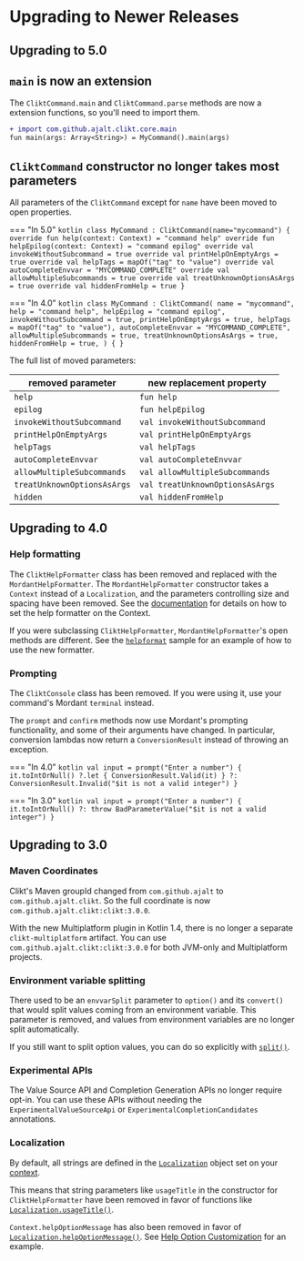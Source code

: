 # Upgrading to Newer Releases

## Upgrading to 5.0

## `main` is now an extension

The `CliktCommand.main` and `CliktCommand.parse` methods are now a extension functions, so you'll
need to import them.

```diff
+ import com.github.ajalt.clikt.core.main
fun main(args: Array<String>) = MyCommand().main(args)
```

## `CliktCommand` constructor no longer takes most parameters

All parameters of the `CliktCommand` except for `name` have been moved to open properties.

=== "In 5.0"
    ```kotlin
    class MyCommand : CliktCommand(name="mycommand") {
        override fun help(context: Context) = "command help"
        override fun helpEpilog(context: Context) = "command epilog"
        override val invokeWithoutSubcommand = true
        override val printHelpOnEmptyArgs = true
        override val helpTags = mapOf("tag" to "value")
        override val autoCompleteEnvvar = "MYCOMMAND_COMPLETE"
        override val allowMultipleSubcommands = true
        override val treatUnknownOptionsAsArgs = true
        override val hiddenFromHelp = true
    }
    ```

=== "In 4.0"
    ```kotlin
    class MyCommand : CliktCommand(
        name = "mycommand",
        help = "command help",
        helpEpilog = "command epilog",
        invokeWithoutSubcommand = true,
        printHelpOnEmptyArgs = true,
        helpTags = mapOf("tag" to "value"),
        autoCompleteEnvvar = "MYCOMMAND_COMPLETE",
        allowMultipleSubcommands = true,
        treatUnknownOptionsAsArgs = true,
        hiddenFromHelp = true,
    ) {
    }
    ```

The full list of moved parameters:

| removed parameter           | new replacement property        |
|-----------------------------|---------------------------------|
| `help`                      | `fun help`                      |
| `epilog`                    | `fun helpEpilog`                |
| `invokeWithoutSubcommand`   | `val invokeWithoutSubcommand`   |
| `printHelpOnEmptyArgs`      | `val printHelpOnEmptyArgs`      |
| `helpTags`                  | `val helpTags`                  |
| `autoCompleteEnvvar`        | `val autoCompleteEnvvar`        |
| `allowMultipleSubcommands`  | `val allowMultipleSubcommands`  |
| `treatUnknownOptionsAsArgs` | `val treatUnknownOptionsAsArgs` |
| `hidden`                    | `val hiddenFromHelp`            |

## Upgrading to 4.0

### Help formatting

The `CliktHelpFormatter` class has been removed and replaced with the `MordantHelpFormatter`. The
`MordantHelpFormatter` constructor takes a `Context` instead of a `Localization`, and the parameters
controlling size and spacing have been removed. See the [documentation][documenting] for details on
how to set the help formatter on the Context.

If you were subclassing `CliktHelpFormatter`, `MordantHelpFormatter`'s open methods are different.
See the [`helpformat`][helpformat] sample for an example of how to use the new formatter.

### Prompting

The `CliktConsole` class has been removed. If you were using it, use your command's Mordant
`terminal` instead.

The `prompt` and `confirm` methods now use Mordant's prompting functionality, and some of their
arguments have changed. In particular, conversion lambdas now return a `ConversionResult`  instead
of throwing an exception.

=== "In 4.0"
    ```kotlin
    val input = prompt("Enter a number") {
        it.toIntOrNull()
            ?.let { ConversionResult.Valid(it) }
            ?: ConversionResult.Invalid("$it is not a valid integer")
    }
    ```

=== "In 3.0"
    ```kotlin
    val input = prompt("Enter a number") {
        it.toIntOrNull() ?: throw BadParameterValue("$it is not a valid integer")
    }
    ```

## Upgrading to 3.0

### Maven Coordinates

Clikt's Maven groupId changed from `com.github.ajalt` to `com.github.ajalt.clikt`. So the full
coordinate is now `com.github.ajalt.clikt:clikt:3.0.0`.

With the new Multiplatform plugin in Kotlin 1.4, there is no longer a separate `clikt-multiplatform`
artifact. You can use `com.github.ajalt.clikt:clikt:3.0.0` for both JVM-only and Multiplatform projects.


### Environment variable splitting

There used to be an `envvarSplit` parameter to `option()` and its `convert()` that would split
values coming from an environment variable. This parameter is removed, and values from environment
variables are no longer split automatically.

If you still want to split option values, you can do so explicitly with [`split()`][split].

### Experimental APIs

The Value Source API and Completion Generation APIs no longer require opt-in. You can use these APIs
without needing the `ExperimentalValueSourceApi` or `ExperimentalCompletionCandidates` annotations.

### Localization

By default, all strings are defined in the [`Localization`][Localization] object set on your
[context][Context.localization].

This means that string parameters like `usageTitle` in the constructor for
`CliktHelpFormatter` have been removed in favor of functions like
[`Localization.usageTitle()`][Localization.usageTitle].

`Context.helpOptionMessage` has also been removed in favor of
[`Localization.helpOptionMessage()`][Localization.helpOptionMessage]. See [Help Option
Customization][help-option-custom] for an example.


[Context.localization]:             api/clikt/com.github.ajalt.clikt.core/-context/-builder/localization.html
[documenting]:                      documenting.md#default-values-in-help
[helpformat]:                       https://github.com/ajalt/clikt/tree/master/samples/helpformat
[help-option-custom]:               documenting.md#help-option-customization
[Localization]:                     api/clikt/com.github.ajalt.clikt.output/-localization/index.html
[Localization.usageTitle]:          api/clikt/com.github.ajalt.clikt.output/-localization/usage-title.html
[Localization.helpOptionMessage]:   api/clikt/com.github.ajalt.clikt.output/-localization/help-option-message.html
[split]:                            api/clikt/com.github.ajalt.clikt.parameters.options/split.html
